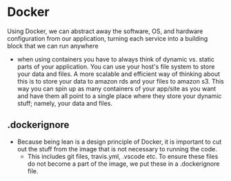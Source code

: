 
# Docker
Using Docker, we can abstract away the software, OS, and hardware configuration from our application, turning each service into a building block that we can run anywhere
- when using containers you have to always think of dynamic vs. static parts of your application. You can use your host's file system to store your data and files. A more scalable and efficient way of thinking about this is to store your data to amazon rds and your files to amazon s3. This way you can spin up as many containers of your app/site as you want and have them all point to a single place where they store your dynamic stuff; namely, your data and files.

## .dockerignore
- Because being lean is a design principle of Docker, it is important to cut out the stuff from the image that is not necessary to running the code.
	- This includes git files, travis.yml, .vscode etc. To ensure these files do not become a part of the image, we put these in a .dockerignore file.